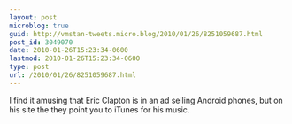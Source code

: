 ```yaml
---
layout: post
microblog: true
guid: http://vmstan-tweets.micro.blog/2010/01/26/8251059687.html
post_id: 3049070
date: 2010-01-26T15:23:34-0600
lastmod: 2010-01-26T15:23:34-0600
type: post
url: /2010/01/26/8251059687.html
---
```

I find it amusing that Eric Clapton is in an ad selling Android phones, but on his site the they point you to iTunes for his music.
